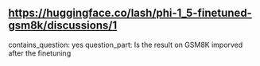 ## https://huggingface.co/lash/phi-1_5-finetuned-gsm8k/discussions/1

contains_question: yes
question_part: Is the result on GSM8K imporved after the finetuning